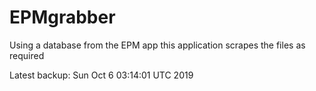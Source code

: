 # EPMgrabber
Using a database from the EPM app this application scrapes the files as required


Latest backup: Sun Oct 6 03:14:01 UTC 2019
